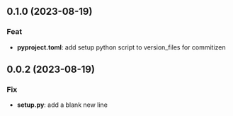 ## 0.1.0 (2023-08-19)

### Feat

- **pyproject.toml**: add setup python script to version_files for commitizen

## 0.0.2 (2023-08-19)

### Fix

- **setup.py**: add a blank new line
